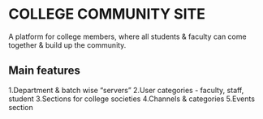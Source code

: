 # COLLEGE COMMUNITY SITE
A platform for college members, where all students & faculty can come together & build up the community.

## Main features

1.Department & batch wise “servers”
2.User categories - faculty, staff, student
3.Sections for college societies
4.Channels & categories
5.Events section
